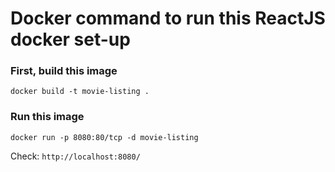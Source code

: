 # Docker command to run this ReactJS docker set-up

### First, build this image
`docker build -t movie-listing .`

### Run this image
`docker run -p 8080:80/tcp -d movie-listing`

Check: `http://localhost:8080/`
